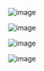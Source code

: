 

![image](https://user-images.githubusercontent.com/1991247/49685177-e974ff80-fb04-11e8-9c2e-db19b6b9d631.png)


![image](https://user-images.githubusercontent.com/1991247/49685182-014c8380-fb05-11e8-8641-ccc5a2177321.png)


![image](https://user-images.githubusercontent.com/1991247/49685185-145f5380-fb05-11e8-8215-988f05ac0736.png)


![image](https://user-images.githubusercontent.com/1991247/49685188-25a86000-fb05-11e8-999a-74dededbab03.png)

